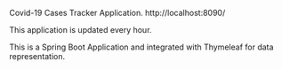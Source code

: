 Covid-19 Cases Tracker Application. http://localhost:8090/

This application is updated every hour.

This is a Spring Boot Application and integrated with Thymeleaf for data representation.
